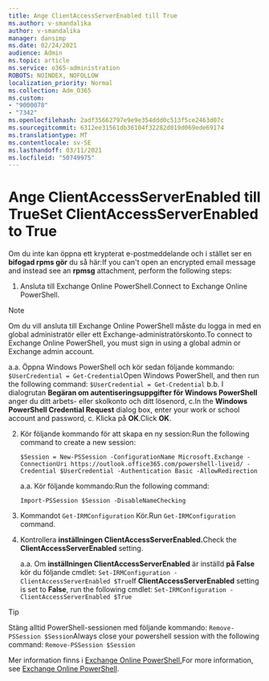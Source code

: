 ```yaml
---
title: Ange ClientAccessServerEnabled till True
ms.author: v-smandalika
author: v-smandalika
manager: dansimp
ms.date: 02/24/2021
audience: Admin
ms.topic: article
ms.service: o365-administration
ROBOTS: NOINDEX, NOFOLLOW
localization_priority: Normal
ms.collection: Adm_O365
ms.custom:
- "9000078"
- "7342"
ms.openlocfilehash: 2adf35662797e9e9e354ddd0c513f5ce2463d07c
ms.sourcegitcommit: 6312ee31561db36104f32282d019d069ede69174
ms.translationtype: MT
ms.contentlocale: sv-SE
ms.lasthandoff: 03/11/2021
ms.locfileid: "50749975"
---
```

# <a name="set-clientaccessserverenabled-to-true"></a><span data-ttu-id="2cd3e-102">Ange ClientAccessServerEnabled till True</span><span class="sxs-lookup"><span data-stu-id="2cd3e-102">Set ClientAccessServerEnabled to True</span></span>

<span data-ttu-id="2cd3e-103">Om du inte kan öppna ett krypterat e-postmeddelande och i stället ser en **bifogad rpms gör** du så här:</span><span class="sxs-lookup"><span data-stu-id="2cd3e-103">If you can't open an encrypted email message and instead see an **rpmsg** attachment, perform the following steps:</span></span>

1. <span data-ttu-id="2cd3e-104">Ansluta till Exchange Online PowerShell.</span><span class="sxs-lookup"><span data-stu-id="2cd3e-104">Connect to Exchange Online PowerShell.</span></span>

> [!NOTE]
> <span data-ttu-id="2cd3e-105">Om du vill ansluta till Exchange Online PowerShell måste du logga in med en global administratör eller ett Exchange-administratörskonto.</span><span class="sxs-lookup"><span data-stu-id="2cd3e-105">To connect to Exchange Online PowerShell, you must sign in using a global admin or Exchange admin account.</span></span>

   <span data-ttu-id="2cd3e-106">a.</span><span class="sxs-lookup"><span data-stu-id="2cd3e-106">a.</span></span> <span data-ttu-id="2cd3e-107">Öppna Windows PowerShell och kör sedan följande kommando: `$UserCredential = Get-Credential`</span><span class="sxs-lookup"><span data-stu-id="2cd3e-107">Open Windows PowerShell, and then run the following command: `$UserCredential = Get-Credential`</span></span>
<span data-ttu-id="2cd3e-108">b.</span><span class="sxs-lookup"><span data-stu-id="2cd3e-108">b.</span></span> <span data-ttu-id="2cd3e-109">I dialogrutan **Begäran om autentiseringsuppgifter för Windows PowerShell** anger du ditt arbets- eller skolkonto och ditt lösenord, c.</span><span class="sxs-lookup"><span data-stu-id="2cd3e-109">In the **Windows PowerShell Credential Request** dialog box, enter your work or school account and password, c.</span></span> <span data-ttu-id="2cd3e-110">Klicka på **OK**.</span><span class="sxs-lookup"><span data-stu-id="2cd3e-110">Click **OK**.</span></span> 

2. <span data-ttu-id="2cd3e-111">Kör följande kommando för att skapa en ny session:</span><span class="sxs-lookup"><span data-stu-id="2cd3e-111">Run the following command to create a new session:</span></span>

    `$Session = New-PSSession -ConfigurationName Microsoft.Exchange -ConnectionUri https://outlook.office365.com/powershell-liveid/ -Credential $UserCredential -Authentication Basic -AllowRedirection`

    <span data-ttu-id="2cd3e-112">a.</span><span class="sxs-lookup"><span data-stu-id="2cd3e-112">a.</span></span> <span data-ttu-id="2cd3e-113">Kör följande kommando:</span><span class="sxs-lookup"><span data-stu-id="2cd3e-113">Run the following command:</span></span>
    
    `Import-PSSession $Session -DisableNameChecking`

3. <span data-ttu-id="2cd3e-114">Kommandot `Get-IRMConfiguration` Kör.</span><span class="sxs-lookup"><span data-stu-id="2cd3e-114">Run `Get-IRMConfiguration` command.</span></span>

4. <span data-ttu-id="2cd3e-115">Kontrollera **inställningen ClientAccessServerEnabled.**</span><span class="sxs-lookup"><span data-stu-id="2cd3e-115">Check the **ClientAccessServerEnabled** setting.</span></span> 

    <span data-ttu-id="2cd3e-116">a.</span><span class="sxs-lookup"><span data-stu-id="2cd3e-116">a.</span></span> <span data-ttu-id="2cd3e-117">Om **inställningen ClientAccessServerEnabled** är inställd **på False** kör du följande cmdlet: `Set-IRMConfiguration -ClientAccessServerEnabled $True`</span><span class="sxs-lookup"><span data-stu-id="2cd3e-117">If **ClientAccessServerEnabled** setting is set to **False**, run the following cmdlet: `Set-IRMConfiguration -ClientAccessServerEnabled $True`</span></span>

> [!TIP]
> <span data-ttu-id="2cd3e-118">Stäng alltid PowerShell-sessionen med följande kommando: `Remove-PSSession $Session`</span><span class="sxs-lookup"><span data-stu-id="2cd3e-118">Always close your powershell session with the following command: `Remove-PSSession $Session`</span></span>

<span data-ttu-id="2cd3e-119">Mer information finns i [Exchange Online PowerShell.](https://docs.microsoft.com/powershell/exchange/connect-to-exchange-online-powershell)</span><span class="sxs-lookup"><span data-stu-id="2cd3e-119">For more information, see [Exchange Online PowerShell](https://docs.microsoft.com/powershell/exchange/connect-to-exchange-online-powershell).</span></span>

